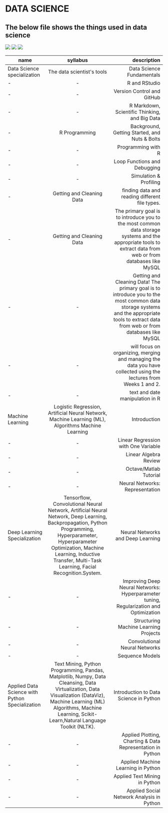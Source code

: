 # DATA SCIENCE
## The below file shows the things used in data science
![](https://www.houseofbots.com/images/news/4315/cover.png)
![](https://i.ytimg.com/vi/X3paOmcrTjQ/maxresdefault.jpg)
![](https://2s7gjr373w3x22jf92z99mgm5w-wpengine.netdna-ssl.com/wp-content/uploads/2018/09/data_science_shutterstock_shutterstock_Trueffelpix-768x237.jpg
)







| name       | syllabus        | description  |  
| ------------- |:-------------:| -----:| 
| Data Science specialization    | The data scientist's tools|Data Science Fundamentals|
|  -     |  - | R and RStudio  |  
| - | -  | Version Control and GitHub  | 
| -|  - | R Markdown, Scientific Thinking, and Big Data|
| -|R Programming|Background, Getting Started, and Nuts & Bolts|
|-| -| Programming with R|
|-|-|Loop Functions and Debugging|
|-|-|Simulation & Profiling|
|-|Getting and Cleaning Data|finding data and reading different file types.|
|-|Getting and Cleaning Data |The primary goal is to introduce you to the most common data storage systems and the appropriate tools to extract data from web or from databases like MySQL|
|-|-|Getting and Cleaning Data! The primary goal is to introduce you to the most common data storage systems and the appropriate tools to extract data from web or from databases like MySQL|
|-|-|will focus on organizing, merging and managing the data you have collected using the lectures from Weeks 1 and 2.|
|-|-|text and date manipulation in R|
|Machine Learning|Logistic Regression, Artificial Neural Network, Machine Learning (ML), Algorithms Machine Learning|Introduction|
|-|-|Linear Regression with One Variable|
|-|-|Linear Algebra Review|
|-|-|Octave/Matlab Tutorial|
|-|-|Neural Networks: Representation|
|Deep Learning Specialization|Tensorflow, Convolutional Neural Network, Artificial Neural Network, Deep Learning, Backpropagation, Python Programming, Hyperparameter, Hyperparameter Optimization, Machine Learning, Inductive Transfer, Multi-Task Learning, Facial Recognition.System.|Neural Networks and Deep Learning|
|-|-|Improving Deep Neural Networks: Hyperparameter tuning, Regularization and Optimization|
|-|-|Structuring Machine Learning Projects|
|-|-|Convolutional Neural Networks|
|-|-|Sequence Models|
|Applied Data Science with Python Specialization|Text Mining, Python Programming, Pandas, Matplotlib, Numpy, Data Cleansing, Data Virtualization, Data Visualization (DataViz), Machine Learning (ML) Algorithms, Machine Learning, Scikit-Learn,Natural Language Toolkit (NLTK).|Introduction to Data Science in Python|
|-|-|Applied Plotting, Charting & Data Representation in Python|
|-|-|Applied Machine Learning in Python|
|-|-|Applied Text Mining in Python|
|-|-|Applied Social Network Analysis in Python|





